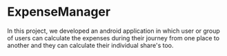 # ExpenseManager
In this project, we developed an android application in which user or group of users can calculate the expenses during their journey from one place to another and they can calculate their individual share's too.

